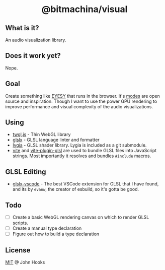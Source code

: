 <h1 align="center">
  @bitmachina/visual
</h1>

## What is it?

An audio visualization library.

## Does it work yet?

Nope.

## Goal

Create something like [EYESY](https://www.critterandguitari.com/eyesy) that runs in the browser. It's [modes]((https://github.com/critterandguitari/EYESY_Modes_Pygame)) are open source and inspiration. Though I want to use the power GPU rendering to improve performance and visual complexity of the audio visualizations.

## Using

- [twgl.js](http://twgljs.org/docs/module-twgl.html) - Thin WebGL library
- [glslx](http://evanw.github.io/glslx/) - GLSL language linter and formatter
- [lygia](https://github.com/patriciogonzalezvivo/lygia) - GLSL shader library. Lygia is included as a git submodule.
- [vite](https://vitejs.dev/) and [vite-plugin-glsl](https://github.com/UstymUkhman/vite-plugin-glsl) are used to bundle GLSL files into JavaScript strings. Most importantly it resolves and bundles `#include` macros.

## GLSL Editing

- [glslx-vscode](https://github.com/evanw/glslx-vscode) - The best VSCode extension for GLSL that I have found, and its by `evanw`, the creator of esbuild, so it's gotta be good.

## Todo

- [ ] Create a basic WebGL rendering canvas on which to render GLSL scripts.
- [ ] Create a manual type declaration
- [ ] Figure out how to build a type declaration

## License

[MIT](LICENSE) @ John Hooks
